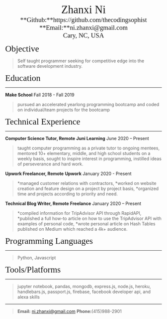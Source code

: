
<center><span style="font-family:Didot; font-size:2.5em;">Zhanxi Ni</span></center>  

<center><span style="font-family:Didot; font-size:1.5em;">**Github:**https://github.com/thecodingsophist</span></center>
<center><span style="font-family:Didot; font-size:1.5em;">**Email:**ni.zhanxi@gmail.com</span></center>
<center><span style="font-family:Didot; font-size:1.5em;">Cary, NC, USA
</span></center>

<span style="font-family:Didot; font-size:2em;">Objective</span>
> Self taught programmer seeking for competitive edge into the software development industry.



<span style="font-family:Didot; font-size:2em;">Education</span>
<br />
- - - -

**Make School**                               Fall 2018 - Fall 2019

>pursued an accelerated yearlong programming bootcamp and coded on individual/team projects for the bootcamp

<span style="font-family:Didot; font-size:2em;">Technical Experience</span>
<br />
- - - -

**Computer Science Tutor, Remote**
**Juni Learning**               June 2020 – Present
> taught computer programming as a private tutor to ongoing mentees,
> mentored 10+ elementary, middle, and high school students on a weekly basis,
> sought to inspire interest in programming,
> instilled ideas of perseverance and hard work.


**Upwork Freelancer, Remote**
**Upwork**        January 2020 - Present
> *managed customer relations with contractors,
> *worked on website creation and feature design on a project by project basis,
> *organized time and projects according to priority and need.


**Technical Blog Writer, Remote**
**Freelance**    January 2020 – Present
> *compiled information for TripAdvisor API through RapidAPI,
> *published a full how-to article on how to use the TripAdvisor API with examples of personal code,
> *wrote personal article on Hash Tables published on Medium which reached a 4k+ audience.



<span style="font-family:Didot; font-size:2em;">Programming Languages</span>
<br />
- - - -

   > Python, Javascript

<span style="font-family:Didot; font-size:2em;">Tools/Platforms</span>
<br />
- - - -

> jupyter notebook, pandas, mongodb, express.js, node.js, heroku, handlebars.js, passport.js, firebase, facebook developer
 api, and alexa skills
 


- - - -
> **Email:** ni.zhanxi@gmail.com
> **Phone:**(415)988-2901
